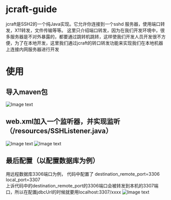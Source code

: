 # jcraft-guide
jcraft是SSH2的一个纯Java实现。它允许你连接到一个sshd 服务器，使用端口转发，X11转发，文件传输等等。
这里只介绍端口转发，因为在我们开发环境中，很多服务器是不对外暴露的，都要通过跳转机跳转，这样使我们开发人员开发很不方便，为了在本地开发，这里我们通过jcraft的转口转发功能来实现我们在本地机器上连接内网服务器进行开发


# 使用
## 导入maven包 
![Image text](https://raw.githubusercontent.com/rancho00/jcraft-guide/master/images/maven-link.png)


## web.xml加入一个监听器，并实现监听（/resources/SSHListener.java）
![Image text](https://raw.githubusercontent.com/rancho00/jcraft-guide/master/images/web-conf.png)
![Image text](https://raw.githubusercontent.com/rancho00/jcraft-guide/master/images/java-core.png)


## 最后配置（以配置数据库为例）
用远程数据库3306端口为例，
代码中配置了
destination_remote_port=3306<br> 
local_port=3307<br> 
上诉代码中的destination_remote_port的3306端口会被转发到本机的3307端口，所以在配置jdbcUrl的时候就要用localhost:3307/xxxx
![Image text](https://raw.githubusercontent.com/rancho00/jcraft-guide/master/images/mysql-config.png)

